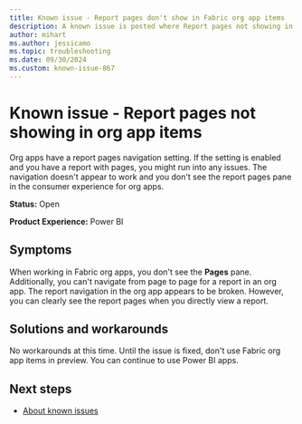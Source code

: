 ```yaml
---
title: Known issue - Report pages don't show in Fabric org app items
description: A known issue is posted where Report pages not showing in org app items
author: mihart
ms.author: jessicamo
ms.topic: troubleshooting  
ms.date: 09/30/2024
ms.custom: known-issue-867
---
```


# Known issue - Report pages not showing in org app items

Org apps have a report pages navigation setting. If the setting is enabled and you have a report with pages, you might run into any issues. The navigation doesn't appear to work and you don't see the report pages pane in the consumer experience for org apps.

**Status:** Open

**Product Experience:** Power BI

## Symptoms

When working in Fabric org apps, you don't see the **Pages** pane. Additionally, you can't navigate from page to page for a report in an org app. The report navigation in the org app appears to be broken. However, you can clearly see the report pages when you directly view a report.

## Solutions and workarounds

No workarounds at this time. Until the issue is fixed, don't use Fabric org app items in preview. You can continue to use Power BI apps.

## Next steps

- [About known issues](https://support.fabric.microsoft.com/known-issues)
